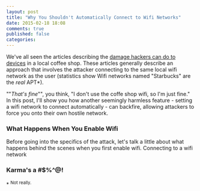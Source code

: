 ```yaml
---
layout: post
title: "Why You Shouldn't Automatically Connect to Wifi Networks"
date: 2015-02-18 18:08
comments: true
published: false
categories:
---
```


We've all seen the articles describing the [damage hackers can do to devices](https://medium.com/matter/heres-why-public-wifi-is-a-public-health-hazard-dd5b8dcb55e6) in a local coffee shop. These articles generally describe an approach that involves the attacker connecting to the same local wifi network as the user (statistics show Wifi networks named "Starbucks" are the *real* APT*).

""*That's fine*"", you think, "I don't use the coffe shop wifi, so I'm just fine." In this post, I'll show you how another seemingly harmless feature - setting a wifi network to connect automatically - can backfire, allowing attackers to force you onto their own hostile network.

### What Happens When You Enable Wifi
Before going into the specifics of the attack, let's talk a little about what happens behind the scenes when you first enable wifi. Connecting to a wifi network

### Karma's a #$%^@!


\* <sup>Not really.</sup>
